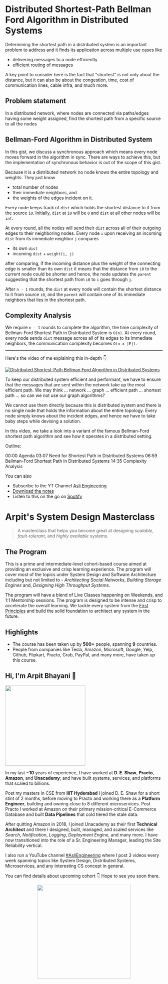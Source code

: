 Distributed Shortest-Path Bellman Ford Algorithm in Distributed Systems
===


Determining the shortest path in a distributed system is an important problem to address and it finds its application across multiple use cases like

- delivering messages to a node efficiently
- efficient routing of messages

A key point to consider here is the fact that "shortest" is not only about the distance, but it can also be about the congestion, time, cost of communication lines, cable infra, and much more.

## Problem statement

In a distributed network, where nodes are connected via paths/edges having some weight assigned, find the shortest path from a specific source to all the nodes

## Bellman-Ford Algorithm in Distributed System

In this gist, we discuss a synchronous approach which means every node moves forward in the algorithm in sync. There are ways to achieve this, but the implementation of synchronous behavior is out of the scope of this gist.

Because it is a distributed network no node knows the entire topology and weights. They just know

- total number of nodes
- their immediate neighbors, and
- the weights of the edges incident on it.

Every node keeps track of `dist` which holds the shortest distance to it from the source `i0`. Initially, `dist` at `i0` will be `0` and `dist` at all other nodes will be `inf`.

At every round, all the nodes will send their `dist` across all of their outgoing edges to their neighboring nodes. Every node `i` upon receiving an incoming `dist` from its immediate neighbor `j` compares

- its own `dist`
- incoming `dist` + `weight(i, j)`

after comparing, if the incoming distance plus the weight of the connecting edge is smaller than its own `dist` it means that the distance from `i0` to the current node could be shorter and hence, the node updates the `parent` suggesting that the shortest path from `i0` to `i` goes through `j`.

After `n - 1` rounds, the `dist` at every node will contain the shortest distance to it from source `i0`, and the `parent` will contain one of its immediate neighbors that lies in the shortest path.

## Complexity Analysis

We require `n - 1` rounds to complete the algorithm, the time complexity of Bellman-Ford Shortest Path in Distributed System is `O(n)`. At every round, every node sends `dist` message across all of its edges to its immediate neighbors, the communication complexity becomes `O(n x |E|)`.
<hr />


<p>Here's the video of me explaining this in-depth 👇‍</p>

[![Distributed Shortest-Path Bellman Ford Algorithm in Distributed Systems](https://i.ytimg.com/vi/tV3EQNgpZKI/mqdefault.jpg)](https://www.youtube.com/watch?v=tV3EQNgpZKI)

To keep our distributed system efficient and performant, we have to ensure that the messages that are sent within the network take up the most efficient path. We may think ... network ... graph ... efficient path ... shortest path ... so can we not use our graph algorithms?

We cannot use them directly because this is distributed system and there is no single node that holds the information about the entire topology. Every node simply knows about the incident edges, and hence we have to take baby steps while devising a solution.

In this video, we take a look into a variant of the famous Bellman-Ford shortest path algorithm and see how it operates in a distributed setting.

Outline:

00:00 Agenda
03:07 Need for Shortest Path in Distributed Systems
06:59 Bellman-Ford Shortest Path in Distributed Systems
14:35 Complexity Analysis

You can also
 - Subscribe to the YT Channel [Asli Engineering](https://youtube.com/c/ArpitBhayani)
 - [Download the notes](https://drive.google.com/file/d/1IG1MdH-DALxcbx3rtZ25KHxUwSbrwTfo/view?usp=sharing)
 - Listen to this on the go on [Spotify](https://open.spotify.com/show/7qMoamm2iZQrsPVm6IQLoD)

# Arpit's System Design Masterclass

> A masterclass that helps you become great at designing _scalable_, _fault-tolerant_, and _highly available_ systems.

## The Program

This is a prime and intermediate-level cohort-based course aimed at providing an exclusive and crisp learning experience. The program will cover most of the topics under System Design and Software Architecture including but not limited to - _Architecting Social Networks_, _Building Storage Engines_ and, _Designing High Throughput Systems_.

The program will have a blend of Live Classes happening on Weekends, and 1:1 Mentorship sessions. The program is designed to be intense and crisp to accelerate the overall learning. We tackle every system from the [First Principles](https://en.wikipedia.org/wiki/First_principle) and build the solid foundation to architect any system in the future.


## Highlights

 - The course has been taken up by __500+__ people, spanning __9__ countries.
 - People from companies like Tesla, Amazon, Microsoft, Google, Yelp, Github, Flipkart, Practo, Grab, PayPal, and many more, have taken up this course.


## Hi, I'm Arpit Bhayani 👋

<img width="256px" src="https://arpitbhayani.me/static/img/arpit.jpg" />

In my last **~10** years of experience, I have worked at **D. E. Shaw**, **Practo**, **Amazon**, and **Unacademy**; and have built systems, services, and platforms that scaled to billions.

Post my masters in CSE from **IIIT Hyderabad** I joined D. E. Shaw for a short stint of 2 months, before moving to Practo and working there as a **Platform Engineer**, building and owning close to 8 different microservices. Post Practo I worked at Amazon on their primary mission-critical E-Commerce Database and built **Data Pipelines** that cold tiered the stale data.

After quitting Amazon in 2018, I joined Unacademy as their first **Technical Architect** and there I designed, built, managed, and scaled services like _Search_, _Notification_, _Logging_, _Deployment Engine_, and many more. I have now transitioned into the role of a Sr. Engineering Manager, leading the Site Reliability vertical.

I also run a YouTube channel [#AsliEngineering](https://www.youtube.com/c/ArpitBhayani) where I post 3 videos every week spanning topics like System Design, Distributed Systems, Microservices, and any interesting CS concept in general.

You can find details about upcoming cohort 👇‍ Hope to see you soon there.

<center>
<a target="_blank" href="https://arpitbhayani.me/masterclass">
<img src="https://user-images.githubusercontent.com/4745789/137859181-d4499cf4-ce65-4466-8b88-a078ece0f081.PNG" width="300px" />
</a>
</center>